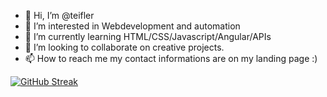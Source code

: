 - 👋 Hi, I’m @teifler
- 👀 I’m interested in Webdevelopment and automation
- 🌱 I’m currently learning HTML/CSS/Javascript/Angular/APIs
- 💞️ I’m looking to collaborate on creative projects.
- 📫 How to reach me my contact informations are on my landing page :)

[![GitHub Streak](https://github-readme-streak-stats.herokuapp.com/?user=teifler)](https://git.io/streak-stats)
